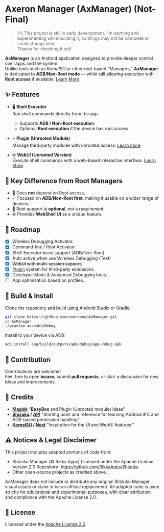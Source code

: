 # Axeron Manager (AxManager) (Not-Final)


> Hi! This project is still in early development.  I’m learning and experimenting while building it, so things may not be complete or could change later.  
Thanks for checking it out!

**AxManager** is an Android application designed to provide deeper control over apps and the system.  
Unlike tools such as *KernelSU* or other root-based “Managers,” **AxManager** is dedicated to **ADB/Non-Root mode** — while still allowing execution with **Root access** if available. [Learn More](https://fahrez182.github.io/AxManager/)

## ✨ Features
- 🖥️ **Shell Executor**  
  Run shell commands directly from the app.  
  - Supports **ADB / Non-Root execution**.  
  - Optional **Root execution** if the device has root access.  

- ⚡ **Plugin (Unrooted Module)**  
  Manage third-party modules with unrooted access. [Learn more](https://fahrez182.github.io/AxManager/plugin/what-is-plugin.html)  

- 🌐 **WebUI (Unrooted Version)**  
  Execute shell commands with a web-based interactive interface. [Learn More](https://fahrez182.github.io/AxManager/plugin/what-is-plugin.html#webui)

## 📱 Key Difference from Root Managers
- 🚫 Does **not** depend on Root access.  
- ✅ Focused on **ADB/Non-Root first**, making it usable on a wider range of devices.  
- 🔑 Root support is **optional**, not a requirement.  
- 🌐 Provides **WebShell UI** as a unique feature.  

## 📖 Roadmap
- [x] Wireless Debugging Activator.
- [x] Command-line / Root Activator.
- [x] Shell Executor basic support (ADB/Non-Root).
- [x] Auto active when use Wireless Debugging (Test)
- [x] ~~WebUI with multi-session support.~~
- [x] [Plugin](https://fahrez182.github.io/AxManager/plugin/what-is-plugin.html) system for third-party extensions.  
- [x] Developer Mode & Advanced Debugging tools.  
- [ ] App optimization based on profiles.

## 🔧 Build & Install
Clone the repository and build using Android Studio or Gradle:

```bash
git clone https://github.com/username/AxManager.git
cd AxManager
./gradlew assembleDebug
```

Install to your device via ADB:

```bash
adb install app/build/outputs/apk/debug/app-debug.apk
```

## 🤝 Contribution
Contributions are welcome!  
Feel free to open **issues**, submit **pull requests**, or start a discussion for new ideas and improvements.


## 🙏 Credits
- **[Magisk]()** "**BusyBox** and Plugin (Unrooted module) ideas"
- **[Shizuku](https://github.com/RikkaApps/Shizuku) / [API](https://github.com/RikkaApps/Shizuku-API)** "Starting point and reference for learning Android IPC and ADB-based permission handling"
- **[KernelSU](https://github.com/tiann/KernelSU) / [Next](https://github.com/KernelSU-Next/KernelSU-Next)** "Inspiration for the UI and WebUI features."

## ⚠️ Notices & Legal Disclaimer
This project includes adapted portions of code from:
- Shizuku Manager (© Rikka Apps)
  Licensed under the Apache License, Version 2.0
  Repository: https://github.com/RikkaApps/Shizuku
- Other open-source projects as credited above.

AxManager does not include or distribute any original Shizuku Manager visual assets or claim to be an official replacement.
All adapted code is used strictly for educational and experimental purposes, with clear attribution and compliance with the Apache License 2.0.

## 📜 License
Licensed under the [Apache License 2.0](LICENSE).
